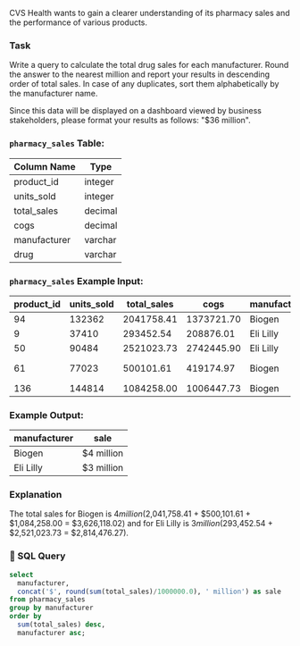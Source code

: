 CVS Health wants to gain a clearer understanding of its pharmacy sales and the performance of various products.

### Task

Write a query to calculate the total drug sales for each manufacturer. Round the answer to the nearest million and report your results in descending order of total sales. In case of any duplicates, sort them alphabetically by the manufacturer name.

Since this data will be displayed on a dashboard viewed by business stakeholders, please format your results as follows: "$36 million".

### `pharmacy_sales` Table:

| Column Name   | Type     |
|---------------|----------|
| product_id    | integer  |
| units_sold    | integer  |
| total_sales   | decimal  |
| cogs          | decimal  |
| manufacturer  | varchar  |
| drug          | varchar  |

### `pharmacy_sales` Example Input:

| product_id | units_sold | total_sales | cogs       | manufacturer | drug              |
|------------|------------|-------------|------------|--------------|-------------------|
| 94         | 132362     | 2041758.41  | 1373721.70 | Biogen       | UP and UP         |
| 9          | 37410      | 293452.54   | 208876.01  | Eli Lilly    | Zyprexa           |
| 50         | 90484      | 2521023.73  | 2742445.90 | Eli Lilly    | Dermasorb         |
| 61         | 77023      | 500101.61   | 419174.97  | Biogen       | Varicose Relief   |
| 136        | 144814     | 1084258.00  | 1006447.73 | Biogen       | Burkhart          |

### Example Output:

| manufacturer | sale       |
|--------------|------------|
| Biogen       | $4 million |
| Eli Lilly    | $3 million |

### Explanation

The total sales for Biogen is $4 million ($2,041,758.41 + $500,101.61 + $1,084,258.00 = $3,626,118.02) and for Eli Lilly is $3 million ($293,452.54 + $2,521,023.73 = $2,814,476.27).

### 🧮 SQL Query

```sql
select
  manufacturer,
  concat('$', round(sum(total_sales)/1000000.0), ' million') as sale
from pharmacy_sales
group by manufacturer
order by 
  sum(total_sales) desc, 
  manufacturer asc;
```
